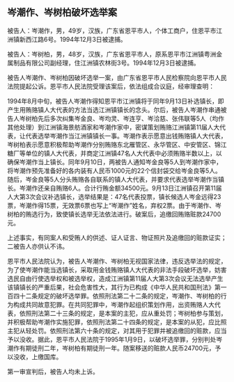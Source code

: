 ## 岑潮作、岑树柏破坏选举案

被告人：岑潮作，男，49岁，汉族，广东省恩平市人，个体工商户，住恩平市江洲镇新西江路6号。1994年12月3日被逮捕。

被告人：岑树柏，男，48岁，汉族，广东省恩平市人，原系恩平市江洲镇粤洲金属制品有限公司副经理，住江洲镇农林街3号。1994年12月3日被逮捕。

被告人岑潮作、岑树柏因破坏选举一案，由广东省恩平市人民检察院向恩平市人民法院提起公诉。恩平市人民法院受理该案后，依法组成合议庭，经审理查明：

1994年8月中旬，被告人岑潮作得知恩平市江洲镇将于同年9月13日补选镇长，即产生用贿赂镇人大代表的方法当选江洲镇镇长的念头。尔后，被告人岑潮作串通被告人岑树柏先后多次纠集岑金良、岑均灵、岑连亨、岑洽慈、张伟联等5人（均作其他处理）到江洲镇海景舫酒家和岑潮作家中，密谋策划贿赂江洲镇第11届人大代表，让代表选举岑潮作当江洲镇镇长一事。岑潮作表示愿意出钱贿赂镇人大代表，岑树柏表示愿意积极帮助岑潮作分别贿赂东北雁管区、永华管区、中安管区、锦江糖厂等单位的镇人大代表，并商定江洲镇47名人大代表中必须贿赂半数以上，以确保岑潮作当上镇长。同年9月10日，两被告人通知岑金良等5人到岑潮作家中，将岑潮作预先准备好的各内装有人民币1000元的22个信封袋交给岑金良等5人。随后，岑金良等5人分头贿赂各自联系的镇人大代表，并要求代表选举岑潮作当镇长。岑潮作还亲自贿赂6人。合计行贿金额34500元。9月13日江洲镇召开第11届人大第3次会议补选镇长，选举结果是：47名代表投票，镇长候选人岑金远得23票，岑潮作得15票，无效票6票也写上“岑潮作”姓名，弃权2票。由于岑潮作、岑树柏的贿选行为，致使镇长选举无法依法进行。破案后，追缴回贿赂赃款24700元。

上述事实，有同案人和受贿人的供述、证人证言、物证照片及追缴回的赃款证实；二被告人亦供认不讳。

恩平市人民法院认为，被告人岑潮作、岑树柏无视国家法律，违反选举法的规定，为了使岑潮作能当选镇长，采取用金钱贿赂镇人大代表的非法手段破坏选举，妨害选民自由行使选举权和被选举权，造成江洲镇第11届人大第3次会议无法选举产生该镇镇长的严重后果，社会危害性大，其行为已构成《中华人民共和国刑法》第一百四十二条规定的破坏选举罪。依照刑法第二十二条的规定，岑潮作、岑树柏的行为构成共同故意犯罪。在共同犯罪中，岑潮作起组织策划作用，出资贿赂人大代表，依照刑法第二十三条的规定，是本案的主犯，应从重处罚；岑树柏参与策划，并积极帮助岑潮作实施犯罪，依照刑法第二十四条的规定，是本案的从犯，应比照主犯从轻处罚。依照刑法第六十条的规定，对其用于犯罪并被追缴回的赃款，应当予以没收。据此，恩平市人民法院于1995年1月9日，以破坏选举罪，分别判处岑潮作有期徒刑二年，岑树柏有期徒刑一年。随案移送的赃款人民币24700元，予以没收，上缴国库。

第一审宣判后，被告人均未上诉。

